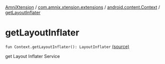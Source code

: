 [AmniXtension](../../index.md) / [com.amnix.xtension.extensions](../index.md) / [android.content.Context](index.md) / [getLayoutInflater](./get-layout-inflater.md)

# getLayoutInflater

`fun Context.getLayoutInflater(): LayoutInflater` [(source)](https://github.com/AmniX/AmniXTension/tree/master/AmniXtension/src/main/java/com/amnix/xtension/extensions/ContextExtension.kt#L605)

get Layout Inflater Service

